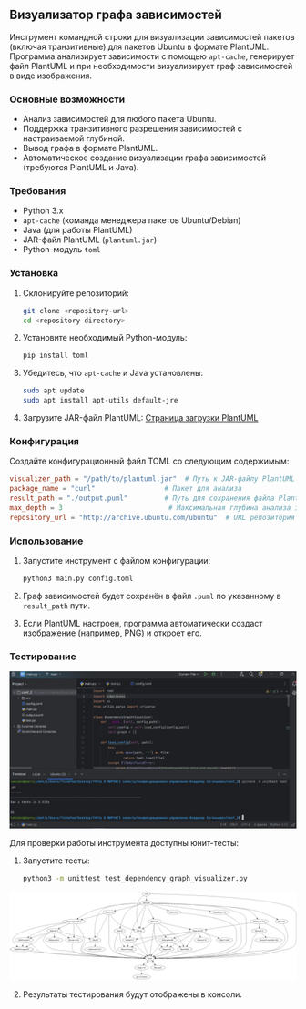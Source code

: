 ## Визуализатор графа зависимостей

Инструмент командной строки для визуализации зависимостей пакетов (включая транзитивные) для пакетов Ubuntu в формате PlantUML. Программа анализирует зависимости с помощью `apt-cache`, генерирует файл PlantUML и при необходимости визуализирует граф зависимостей в виде изображения.

### Основные возможности

- Анализ зависимостей для любого пакета Ubuntu.
- Поддержка транзитивного разрешения зависимостей с настраиваемой глубиной.
- Вывод графа в формате PlantUML.
- Автоматическое создание визуализации графа зависимостей (требуются PlantUML и Java).

### Требования

- Python 3.x
- `apt-cache` (команда менеджера пакетов Ubuntu/Debian)
- Java (для работы PlantUML)
- JAR-файл PlantUML (`plantuml.jar`)
- Python-модуль `toml`

### Установка

1. Склонируйте репозиторий:
   ```bash
   git clone <repository-url>
   cd <repository-directory>
   ```

2. Установите необходимый Python-модуль:
   ```bash
   pip install toml
   ```

3. Убедитесь, что `apt-cache` и Java установлены:
   ```bash
   sudo apt update
   sudo apt install apt-utils default-jre
   ```

4. Загрузите JAR-файл PlantUML:
   [Страница загрузки PlantUML](https://plantuml.com/download)

### Конфигурация

Создайте конфигурационный файл TOML со следующим содержимым:

```toml
visualizer_path = "/path/to/plantuml.jar"  # Путь к JAR-файлу PlantUML
package_name = "curl"                 # Пакет для анализа
result_path = "./output.puml"         # Путь для сохранения файла PlantUML
max_depth = 3                          # Максимальная глубина анализа зависимостей
repository_url = "http://archive.ubuntu.com/ubuntu"  # URL репозитория
```

### Использование

1. Запустите инструмент с файлом конфигурации:
   ```bash
   python3 main.py config.toml
   ```

2. Граф зависимостей будет сохранён в файл `.puml` по указанному в `result_path` пути.

3. Если PlantUML настроен, программа автоматически создаст изображение (например, PNG) и откроет его.

### Тестирование

![](src/test.jpg)

Для проверки работы инструмента доступны юнит-тесты:

1. Запустите тесты:
   ```bash
   python3 -m unittest test_dependency_graph_visualizer.py
   ```
![](src/result.png)

2. Результаты тестирования будут отображены в консоли.

